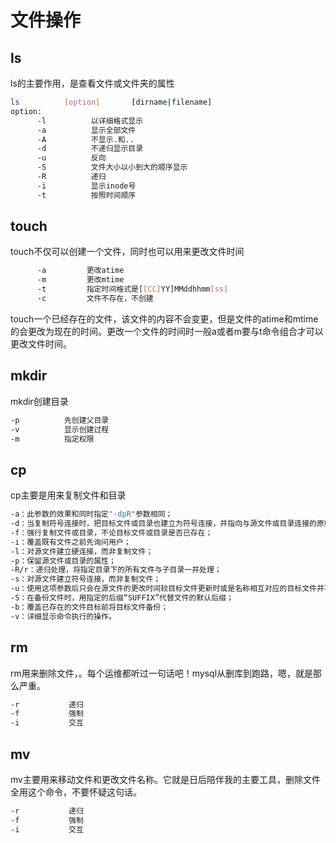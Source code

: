 # 文件操作

## ls

ls的主要作用，是查看文件或文件夹的属性

```bash
ls          [option]       [dirname|filename]
option:
      -l          以详细格式显示
      -a          显示全部文件
      -A          不显示.和..
      -d          不递归显示目录
      -u          反向
      -S          文件大小以小到大的顺序显示
      -R          递归
      -i          显示inode号
      -t          按照时间顺序
```

## touch

touch不仅可以创建一个文件，同时也可以用来更改文件时间

```bash
      -a         更改atime
      -m         更改mtime
      -t         指定时间格式是[[CC]YY]MMddhhmm[ss]
      -c         文件不存在，不创建
```

touch一个已经存在的文件，该文件的内容不会变更，但是文件的atime和mtime的会更改为现在的时间。更改一个文件的时间时一般a或者m要与t命令组合才可以更改文件时间。

## mkdir

mkdir创建目录

```bash
-p          先创建父目录
-v          显示创建过程
-m          指定权限
```

## cp

cp主要是用来复制文件和目录

```bash
-a：此参数的效果和同时指定"-dpR"参数相同；
-d：当复制符号连接时，把目标文件或目录也建立为符号连接，并指向与源文件或目录连接的原始文件或目录；
-f：强行复制文件或目录，不论目标文件或目录是否已存在；
-i：覆盖既有文件之前先询问用户；
-l：对源文件建立硬连接，而非复制文件；
-p：保留源文件或目录的属性；
-R/r：递归处理，将指定目录下的所有文件与子目录一并处理；
-s：对源文件建立符号连接，而非复制文件；
-u：使用这项参数后只会在源文件的更改时间较目标文件更新时或是名称相互对应的目标文件并不存在时，才复制文件； 
-S：在备份文件时，用指定的后缀“SUFFIX”代替文件的默认后缀；
-b：覆盖已存在的文件目标前将目标文件备份；
-v：详细显示命令执行的操作。
```

## rm

rm用来删除文件，。每个运维都听过一句话吧！mysql从删库到跑路，嗯，就是那么严重。

```bash
-r           递归
-f           强制
-i           交互
```

## mv

mv主要用来移动文件和更改文件名称。它就是日后陪伴我的主要工具，删除文件全用这个命令，不要怀疑这句话。

```bash
-r           递归
-f           强制
-i           交互
```
